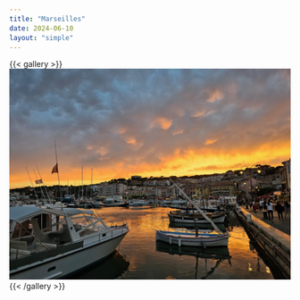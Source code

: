 ```yaml
---
title: "Marseilles"
date: 2024-06-10
layout: "simple"
---
```


{{< gallery >}}
  <img src="featured.jpeg" class="grid-w33" />
{{< /gallery >}}
